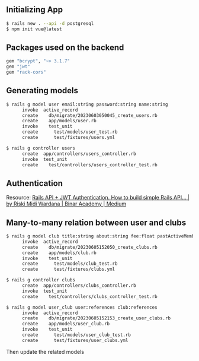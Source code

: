 ## Initializing App

```bash
$ rails new . --api -d postgresql
$ npm init vue@latest
```

## Packages used on the backend

```bash
gem "bcrypt", "~> 3.1.7"
gem "jwt"
gem "rack-cors"
```

## Generating models

```bash
$ rails g model user email:string password:string name:string
      invoke  active_record
      create    db/migrate/20230603050045_create_users.rb
      create    app/models/user.rb
      invoke    test_unit
      create      test/models/user_test.rb
      create      test/fixtures/users.yml

$ rails g controller users
      create  app/controllers/users_controller.rb
      invoke  test_unit
      create    test/controllers/users_controller_test.rb
```

## Authentication

Resource: [Rails API + JWT Authentication. How to build simple Rails API… | by Riski Midi Wardana | Binar Academy | Medium](https://medium.com/binar-academy/rails-api-jwt-authentication-a04503ea3248)

## Many-to-many relation between user and clubs

```bash
$ rails g model club title:string about:string fee:float pastActiveMembers:float contactName:string contact:string                
      invoke  active_record
      create    db/migrate/20230605152050_create_clubs.rb
      create    app/models/club.rb
      invoke    test_unit
      create      test/models/club_test.rb
      create      test/fixtures/clubs.yml

$ rails g controller clubs
      create  app/controllers/clubs_controller.rb
      invoke  test_unit
      create    test/controllers/clubs_controller_test.rb

$ rails g model user_club user:references club:references
      invoke  active_record
      create    db/migrate/20230605152153_create_user_clubs.rb
      create    app/models/user_club.rb
      invoke    test_unit
      create      test/models/user_club_test.rb
      create      test/fixtures/user_clubs.yml
```

Then update the related models

